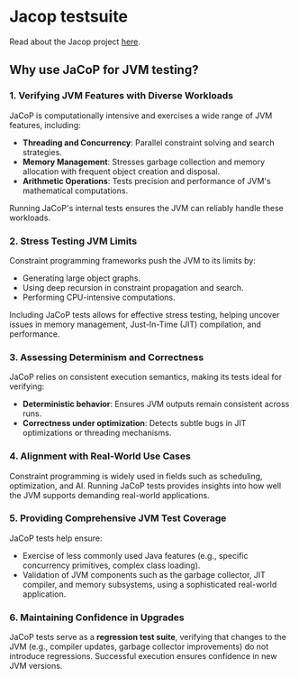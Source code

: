 # Jacop testsuite

Read about the Jacop project [here](https://github.com/radsz/jacop/blob/develop/README.md).

## Why use JaCoP for JVM testing?
### 1. Verifying JVM Features with Diverse Workloads
JaCoP is computationally intensive and exercises a wide range of JVM features, including:
- **Threading and Concurrency**: Parallel constraint solving and search strategies.
- **Memory Management**: Stresses garbage collection and memory allocation with frequent object creation and disposal.
- **Arithmetic Operations**: Tests precision and performance of JVM's mathematical computations.

Running JaCoP's internal tests ensures the JVM can reliably handle these workloads.

### 2. Stress Testing JVM Limits
Constraint programming frameworks push the JVM to its limits by:
- Generating large object graphs.
- Using deep recursion in constraint propagation and search.
- Performing CPU-intensive computations.

Including JaCoP tests allows for effective stress testing, helping uncover issues in memory management, Just-In-Time (JIT) compilation, and performance.

### 3. Assessing Determinism and Correctness
JaCoP relies on consistent execution semantics, making its tests ideal for verifying:
- **Deterministic behavior**: Ensures JVM outputs remain consistent across runs.
- **Correctness under optimization**: Detects subtle bugs in JIT optimizations or threading mechanisms.

### 4. Alignment with Real-World Use Cases
Constraint programming is widely used in fields such as scheduling, optimization, and AI. Running JaCoP tests provides insights into how well the JVM supports demanding real-world applications.

### 5. Providing Comprehensive JVM Test Coverage
JaCoP tests help ensure:
- Exercise of less commonly used Java features (e.g., specific concurrency primitives, complex class loading).
- Validation of JVM components such as the garbage collector, JIT compiler, and memory subsystems, using a sophisticated real-world application.

### 6. Maintaining Confidence in Upgrades
JaCoP tests serve as a **regression test suite**, verifying that changes to the JVM (e.g., compiler updates, garbage collector improvements) do not introduce regressions. Successful execution ensures confidence in new JVM versions.

